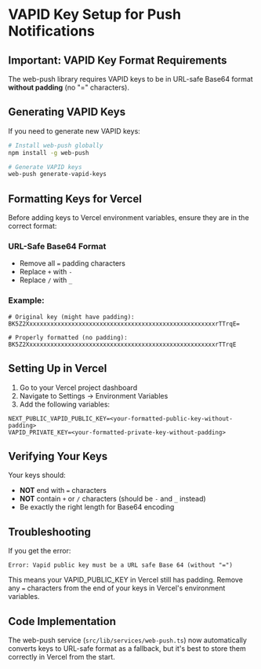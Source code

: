 # VAPID Key Setup for Push Notifications

## Important: VAPID Key Format Requirements

The web-push library requires VAPID keys to be in URL-safe Base64 format **without padding** (no "=" characters).

## Generating VAPID Keys

If you need to generate new VAPID keys:

```bash
# Install web-push globally
npm install -g web-push

# Generate VAPID keys
web-push generate-vapid-keys
```

## Formatting Keys for Vercel

Before adding keys to Vercel environment variables, ensure they are in the correct format:

### URL-Safe Base64 Format

- Remove all `=` padding characters
- Replace `+` with `-`
- Replace `/` with `_`

### Example:

```
# Original key (might have padding):
BK5Z2XxxxxxxxxxxxxxxxxxxxxxxxxxxxxxxxxxxxxxxxxxxxxxxxxxxxxxrTTrqE=

# Properly formatted (no padding):
BK5Z2XxxxxxxxxxxxxxxxxxxxxxxxxxxxxxxxxxxxxxxxxxxxxxxxxxxxxxrTTrqE
```

## Setting Up in Vercel

1. Go to your Vercel project dashboard
2. Navigate to Settings → Environment Variables
3. Add the following variables:

```
NEXT_PUBLIC_VAPID_PUBLIC_KEY=<your-formatted-public-key-without-padding>
VAPID_PRIVATE_KEY=<your-formatted-private-key-without-padding>
```

## Verifying Your Keys

Your keys should:

- **NOT** end with `=` characters
- **NOT** contain `+` or `/` characters (should be `-` and `_` instead)
- Be exactly the right length for Base64 encoding

## Troubleshooting

If you get the error:

```
Error: Vapid public key must be a URL safe Base 64 (without "=")
```

This means your VAPID_PUBLIC_KEY in Vercel still has padding. Remove any `=` characters from the end of your keys in Vercel's environment variables.

## Code Implementation

The web-push service (`src/lib/services/web-push.ts`) now automatically converts keys to URL-safe format as a fallback, but it's best to store them correctly in Vercel from the start.
